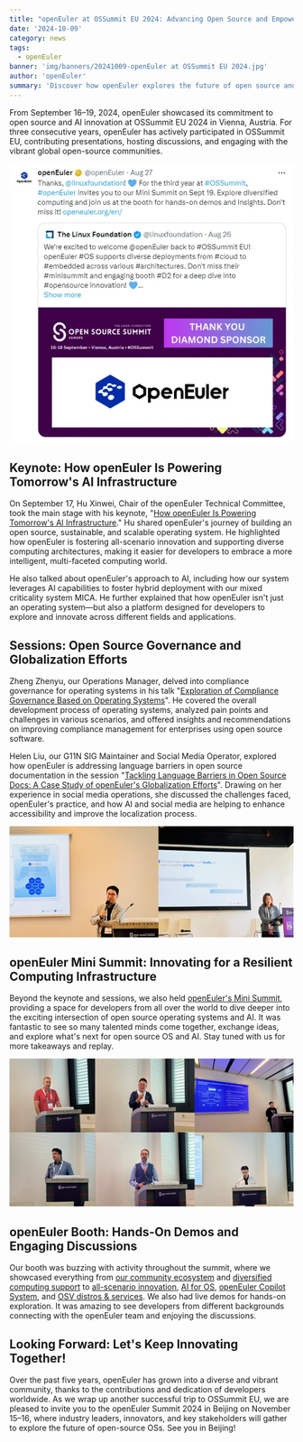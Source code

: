 ```yaml
---
title: "openEuler at OSSummit EU 2024: Advancing Open Source and Empowering Tomorrow's AI Infrastructure"
date: '2024-10-09'
category: news
tags:
  - openEuler
banner: 'img/banners/20241009-openEuler at OSSummit EU 2024.jpg'
author: 'openEuler'
summary: 'Discover how openEuler explores the future of open source and AI innovation at OSSummit EU 2024.'
---
```


From September 16–19, 2024, openEuler showcased its commitment to open source and AI innovation at OSSummit EU 2024 in Vienna, Austria. For three consecutive years, openEuler has actively participated in OSSummit EU, contributing presentations, hosting discussions, and engaging with the vibrant global open-source communities.

![](./images/1.png)

## Keynote: How openEuler Is Powering Tomorrow's AI Infrastructure

On September 17, Hu Xinwei, Chair of the openEuler Technical Committee, took the main stage with his keynote, "[How openEuler Is Powering Tomorrow's AI Infrastructure](https://www.youtube.com/watch?v=61b-v3hQC18)." Hu shared openEuler's journey of building an open source, sustainable, and scalable operating system. He highlighted how openEuler is fostering all-scenario innovation and supporting diverse computing architectures, making it easier for developers to embrace a more intelligent, multi-faceted computing world.

He also talked about openEuler's approach to AI, including how our system leverages AI capabilities to foster hybrid deployment with our mixed criticality system MICA. He further explained that how openEuler isn't just an operating system—but also a platform designed for developers to explore and innovate across different fields and applications.


## Sessions: Open Source Governance and Globalization Efforts

Zheng Zhenyu, our Operations Manager, delved into compliance governance for operating systems in his talk "[Exploration of Compliance Governance Based on Operating Systems](https://www.youtube.com/watch?v=wO2nHhQA_-s)". He covered the overall development process of operating systems, analyzed pain points and challenges in various scenarios, and offered insights and recommendations on improving compliance management for enterprises using open source software.

Helen Liu, our G11N SIG Maintainer and Social Media Operator, explored how openEuler is addressing language barriers in open source documentation in the session "[Tackling Language Barriers in Open Source Docs: A Case Study of openEuler's Globalization Efforts](https://www.youtube.com/watch?v=tj4Zx1FDvSY)". Drawing on her experience in social media operations, she discussed the challenges faced, openEuler's practice, and how AI and social media are helping to enhance accessibility and improve the localization process.

![](./images/2.png)

## openEuler Mini Summit: Innovating for a Resilient Computing Infrastructure

Beyond the keynote and sessions, we also held [openEuler's Mini Summit](https://www.youtube.com/watch?v=-Etm_qb-qyw), providing a space for developers from all over the world to dive deeper into the exciting intersection of open source operating systems and AI. It was fantastic to see so many talented minds come together, exchange ideas, and explore what's next for open source OS and AI. Stay tuned with us for more takeaways and replay.

![](./images/3.png)

## openEuler Booth: Hands-On Demos and Engaging Discussions

Our booth was buzzing with activity throughout the summit, where we showcased everything from [our community ecosystem](https://www.youtube.com/watch?v=IzDgmESfSXo) and [diversified computing support](https://www.youtube.com/watch?v=1MaqW3jWZtU) to [all-scenario innovation](https://www.youtube.com/watch?v=qzZxdCJfYGU), [AI for OS](https://www.youtube.com/watch?v=qzZxdCJfYGU), [openEuler Copilot System](https://www.youtube.com/watch?v=rwkPzrg5oJQ), and [OSV distros & services](https://www.youtube.com/watch?v=20zgTefaYgo). We also had live demos for hands-on exploration. It was amazing to see developers from different backgrounds connecting with the openEuler team and enjoying the discussions.

## Looking Forward: Let's Keep Innovating Together!

Over the past five years, openEuler has grown into a diverse and vibrant community, thanks to the contributions and dedication of developers worldwide. As we wrap up another successful trip to OSSummit EU, we are pleased to invite you to the openEuler Summit 2024 in Beijing on November 15–16, where industry leaders, innovators, and key stakeholders will gather to explore the future of open-source OSs. See you in Beijing!